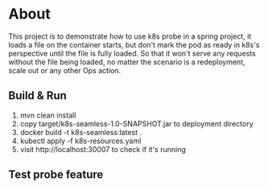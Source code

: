 # About
This project is to demonstrate how to use k8s probe in a spring project, it loads a file on the container starts, but don't mark the pod as ready in k8s's perspective until the file is fully loaded.
So that it won't serve any requests without the file being loaded, no matter the scenario is a redeployment, scale out or any other Ops action.

## Build & Run
1. mvn clean install
2. copy target/k8s-seamless-1.0-SNAPSHOT.jar to deployment directory
3. docker build -t k8s-seamless:latest .
4. kubectl apply -f k8s-resources.yaml
5. visit http://localhost:30007 to check if it's running

## Test probe feature
